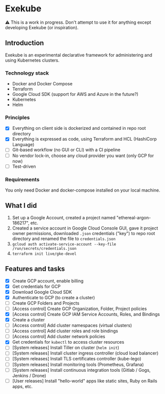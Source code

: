 # Exekube

⚠️ This is a work in progress. Don't attempt to use it for anything except developing Exekube (or inspiration).

## Introduction

Exekube is an experimental declarative framework for administering and using Kubernetes clusters.

### Technology stack

- Docker and Docker Compose
- Terraform
- Google Cloud SDK (support for AWS and Azure in the future?)
- Kubernetes
- Helm

### Principles

- [x] Everything on client side is dockerized and contained in repo root directory
- [x] Everything is expressed as code, using Terraform and HCL (HashiCorp Language)
- [ ] Git-based workflow (no GUI or CLI) with a CI pipeline
- [ ] No vendor lock-in, choose any cloud provider you want (only GCP for now)
- [ ] Test-driven

### Requirements

You only need Docker and docker-compose installed on your local machine.

## What I did

1. Set up a Google Account, created a project named "ethereal-argon-186217", etc.
2. Created a service account in Google Cloud Console GUI, gave it project owner permissions, downloaded `.json` credentials ("key") to repo root directory and renamed the file to `credentials.json`
3. `gcloud auth activate-service-account --key-file /run/secrets/credentials.json`
4. `terraform init live/gke-devel`

## Features and tasks

- [x] Create GCP account, enable billing
- [x] Get credentials for GCP
- [x] Download Google Cloud SDK
- [x] Authenticate to GCP (to create a cluster)
- [ ] Create GCP Folders and Projects
- [ ] [Access control] Create GCP Organization, Folder, Project policies
- [x] [Access control] Create GCP IAM Service Accounts, Roles, and Bindings
- [x] Create a cluster
- [ ] [Access control] Add cluster namespaces (virtual clusters)
- [ ] [Access control] Add cluster roles and role bindings
- [ ] [Access control] Add cluster network policies
- [x] Get credentials for `kubectl` to access cluster resources
- [ ] [System releases] Install Tiller on cluster (`helm init`)
- [ ] [System releases] Install cluster ingress controller (cloud load balancer)
- [ ] [System releases] Install TLS certificates controller (kube-lego)
- [ ] [System releases] Install monitoring tools (Prometheus, Grafana)
- [ ] [System releases] Install continuous integration tools (Gitlab / Gogs, Jenkins / Drone)
- [ ] [User releases] Install "hello-world" apps like static sites, Ruby on Rails apps, etc.
